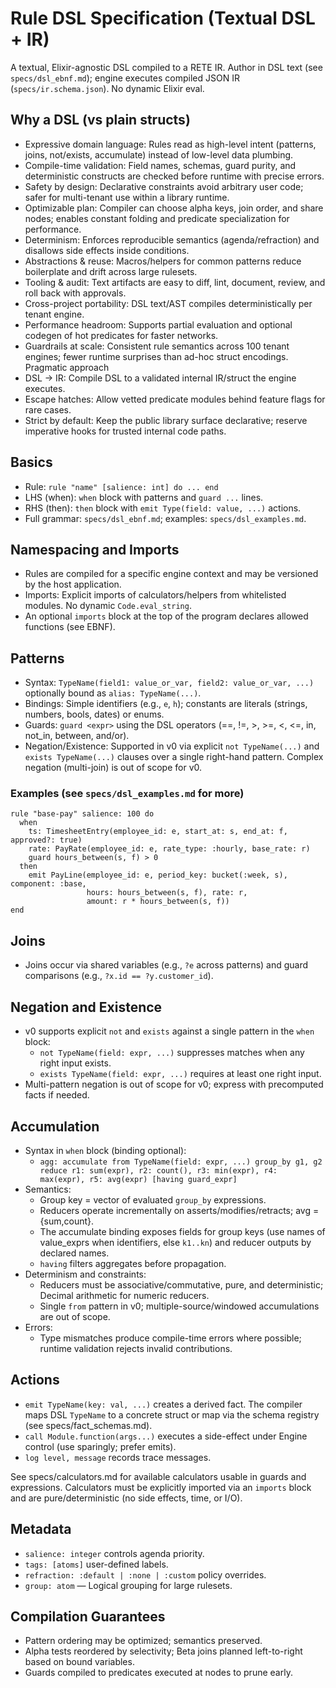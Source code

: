 # Rule DSL Specification (Textual DSL + IR)

A textual, Elixir-agnostic DSL compiled to a RETE IR. Author in DSL text (see `specs/dsl_ebnf.md`); engine executes compiled JSON IR (`specs/ir.schema.json`). No dynamic Elixir eval.

## Why a DSL (vs plain structs)

- Expressive domain language: Rules read as high-level intent (patterns, joins, not/exists, accumulate) instead of low-level data plumbing.
- Compile-time validation: Field names, schemas, guard purity, and deterministic constructs are checked before runtime with precise errors.
- Safety by design: Declarative constraints avoid arbitrary user code; safer for multi-tenant use within a library runtime.
- Optimizable plan: Compiler can choose alpha keys, join order, and share nodes; enables constant folding and predicate specialization for performance.
- Determinism: Enforces reproducible semantics (agenda/refraction) and disallows side effects inside conditions.
- Abstractions & reuse: Macros/helpers for common patterns reduce boilerplate and drift across large rulesets.
- Tooling & audit: Text artifacts are easy to diff, lint, document, review, and roll back with approvals.
- Cross-project portability: DSL text/AST compiles deterministically per tenant engine.
- Performance headroom: Supports partial evaluation and optional codegen of hot predicates for faster networks.
- Guardrails at scale: Consistent rule semantics across 100 tenant engines; fewer runtime surprises than ad-hoc struct encodings.
Pragmatic approach
- DSL → IR: Compile DSL to a validated internal IR/struct the engine executes.
- Escape hatches: Allow vetted predicate modules behind feature flags for rare cases.
- Strict by default: Keep the public library surface declarative; reserve imperative hooks for trusted internal code paths.

## Basics

- Rule: `rule "name" [salience: int] do ... end`
- LHS (when): `when` block with patterns and `guard ...` lines.
- RHS (then): `then` block with `emit Type(field: value, ...)` actions.
- Full grammar: `specs/dsl_ebnf.md`; examples: `specs/dsl_examples.md`.

## Namespacing and Imports

- Rules are compiled for a specific engine context and may be versioned by the host application.
- Imports: Explicit imports of calculators/helpers from whitelisted modules. No dynamic `Code.eval_string`.
- An optional `imports` block at the top of the program declares allowed functions (see EBNF).

## Patterns

- Syntax: `TypeName(field1: value_or_var, field2: value_or_var, ...)` optionally bound as `alias: TypeName(...)`.
- Bindings: Simple identifiers (e.g., `e`, `h`); constants are literals (strings, numbers, bools, dates) or enums.
- Guards: `guard <expr>` using the DSL operators (==, !=, >, >=, <, <=, in, not_in, between, and/or).
- Negation/Existence: Supported in v0 via explicit `not TypeName(...)` and `exists TypeName(...)` clauses over a single right-hand pattern. Complex negation (multi-join) is out of scope for v0.

### Examples (see `specs/dsl_examples.md` for more)

```dsl
rule "base-pay" salience: 100 do
  when
    ts: TimesheetEntry(employee_id: e, start_at: s, end_at: f, approved?: true)
    rate: PayRate(employee_id: e, rate_type: :hourly, base_rate: r)
    guard hours_between(s, f) > 0
  then
    emit PayLine(employee_id: e, period_key: bucket(:week, s), component: :base,
                 hours: hours_between(s, f), rate: r,
                 amount: r * hours_between(s, f))
end
```

## Joins

- Joins occur via shared variables (e.g., `?e` across patterns) and guard comparisons (e.g., `?x.id == ?y.customer_id`).

## Negation and Existence

- v0 supports explicit `not` and `exists` against a single pattern in the `when` block:
  - `not TypeName(field: expr, ...)` suppresses matches when any right input exists.
  - `exists TypeName(field: expr, ...)` requires at least one right input.
- Multi-pattern negation is out of scope for v0; express with precomputed facts if needed.

## Accumulation

- Syntax in `when` block (binding optional):
  - `agg: accumulate from TypeName(field: expr, ...) group_by g1, g2 reduce r1: sum(expr), r2: count(), r3: min(expr), r4: max(expr), r5: avg(expr) [having guard_expr]`
- Semantics:
  - Group key = vector of evaluated `group_by` expressions.
  - Reducers operate incrementally on asserts/modifies/retracts; avg = {sum,count}.
  - The accumulate binding exposes fields for group keys (use names of value_exprs when identifiers, else `k1..kn`) and reducer outputs by declared names.
  - `having` filters aggregates before propagation.
- Determinism and constraints:
  - Reducers must be associative/commutative, pure, and deterministic; Decimal arithmetic for numeric reducers.
  - Single `from` pattern in v0; multiple-source/windowed accumulations are out of scope.
- Errors:
  - Type mismatches produce compile-time errors where possible; runtime validation rejects invalid contributions.

## Actions

- `emit TypeName(key: val, ...)` creates a derived fact. The compiler maps DSL `TypeName` to a concrete struct or map via the schema registry (see specs/fact_schemas.md).
- `call Module.function(args...)` executes a side-effect under Engine control (use sparingly; prefer emits).
- `log level, message` records trace messages.

See specs/calculators.md for available calculators usable in guards and expressions. Calculators must be explicitly imported via an `imports` block and are pure/deterministic (no side effects, time, or I/O).

## Metadata

- `salience: integer` controls agenda priority.
- `tags: [atoms]` user-defined labels.
- `refraction: :default | :none | :custom` policy overrides.
- `group: atom` — Logical grouping for large rulesets.

## Compilation Guarantees

- Pattern ordering may be optimized; semantics preserved.
- Alpha tests reordered by selectivity; Beta joins planned left-to-right based on bound variables.
- Guards compiled to predicates executed at nodes to prune early.
